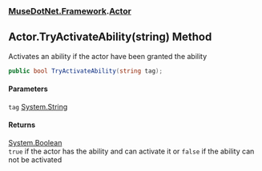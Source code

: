 ### [MuseDotNet.Framework](./MuseDotNet-Framework.md 'MuseDotNet.Framework').[Actor](./Actor.md 'MuseDotNet.Framework.Actor')
## Actor.TryActivateAbility(string) Method
Activates an ability if the actor have been granted the ability  
```csharp
public bool TryActivateAbility(string tag);
```
#### Parameters
<a name='MuseDotNet-Framework-Actor-TryActivateAbility(string)-tag'></a>
`tag` [System.String](https://docs.microsoft.com/en-us/dotnet/api/System.String 'System.String')  
  
#### Returns
[System.Boolean](https://docs.microsoft.com/en-us/dotnet/api/System.Boolean 'System.Boolean')  
`true` if the actor has the ability and can activate it or `false` if the ability can not be activated  
